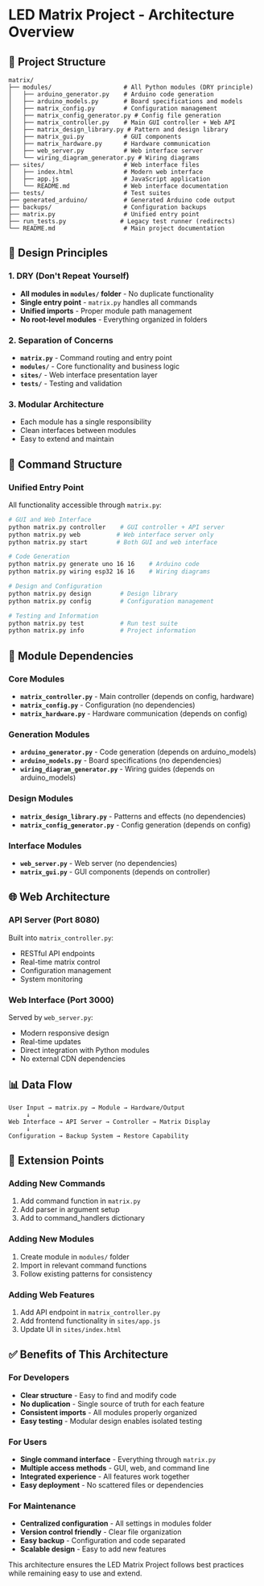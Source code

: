 # LED Matrix Project - Architecture Overview

## 📁 Project Structure

```
matrix/
├── modules/                    # All Python modules (DRY principle)
│   ├── arduino_generator.py    # Arduino code generation
│   ├── arduino_models.py       # Board specifications and models
│   ├── matrix_config.py        # Configuration management
│   ├── matrix_config_generator.py # Config file generation
│   ├── matrix_controller.py    # Main GUI controller + Web API
│   ├── matrix_design_library.py # Pattern and design library
│   ├── matrix_gui.py           # GUI components
│   ├── matrix_hardware.py      # Hardware communication
│   ├── web_server.py           # Web interface server
│   └── wiring_diagram_generator.py # Wiring diagrams
├── sites/                      # Web interface files
│   ├── index.html              # Modern web interface
│   ├── app.js                  # JavaScript application
│   └── README.md               # Web interface documentation
├── tests/                      # Test suites
├── generated_arduino/          # Generated Arduino code output
├── backups/                    # Configuration backups
├── matrix.py                   # Unified entry point
├── run_tests.py               # Legacy test runner (redirects)
└── README.md                   # Main project documentation
```

## 🎯 Design Principles

### 1. DRY (Don't Repeat Yourself)
- **All modules in `modules/` folder** - No duplicate functionality
- **Single entry point** - `matrix.py` handles all commands
- **Unified imports** - Proper module path management
- **No root-level modules** - Everything organized in folders

### 2. Separation of Concerns
- **`matrix.py`** - Command routing and entry point
- **`modules/`** - Core functionality and business logic
- **`sites/`** - Web interface presentation layer
- **`tests/`** - Testing and validation

### 3. Modular Architecture
- Each module has a single responsibility
- Clean interfaces between modules
- Easy to extend and maintain

## 🚀 Command Structure

### Unified Entry Point
All functionality accessible through `matrix.py`:

```bash
# GUI and Web Interface
python matrix.py controller    # GUI controller + API server
python matrix.py web          # Web interface server only
python matrix.py start        # Both GUI and web interface

# Code Generation
python matrix.py generate uno 16 16    # Arduino code
python matrix.py wiring esp32 16 16    # Wiring diagrams

# Design and Configuration
python matrix.py design        # Design library
python matrix.py config        # Configuration management

# Testing and Information
python matrix.py test          # Run test suite
python matrix.py info          # Project information
```

## 🔗 Module Dependencies

### Core Modules
- **`matrix_controller.py`** - Main controller (depends on config, hardware)
- **`matrix_config.py`** - Configuration (no dependencies)
- **`matrix_hardware.py`** - Hardware communication (depends on config)

### Generation Modules
- **`arduino_generator.py`** - Code generation (depends on arduino_models)
- **`arduino_models.py`** - Board specifications (no dependencies)
- **`wiring_diagram_generator.py`** - Wiring guides (depends on arduino_models)

### Design Modules
- **`matrix_design_library.py`** - Patterns and effects (no dependencies)
- **`matrix_config_generator.py`** - Config generation (depends on config)

### Interface Modules
- **`web_server.py`** - Web server (no dependencies)
- **`matrix_gui.py`** - GUI components (depends on controller)

## 🌐 Web Architecture

### API Server (Port 8080)
Built into `matrix_controller.py`:
- RESTful API endpoints
- Real-time matrix control
- Configuration management
- System monitoring

### Web Interface (Port 3000)
Served by `web_server.py`:
- Modern responsive design
- Real-time updates
- Direct integration with Python modules
- No external CDN dependencies

## 📊 Data Flow

```
User Input → matrix.py → Module → Hardware/Output
     ↓
Web Interface → API Server → Controller → Matrix Display
     ↓
Configuration → Backup System → Restore Capability
```

## 🔧 Extension Points

### Adding New Commands
1. Add command function in `matrix.py`
2. Add parser in argument setup
3. Add to command_handlers dictionary

### Adding New Modules
1. Create module in `modules/` folder
2. Import in relevant command functions
3. Follow existing patterns for consistency

### Adding Web Features
1. Add API endpoint in `matrix_controller.py`
2. Add frontend functionality in `sites/app.js`
3. Update UI in `sites/index.html`

## ✅ Benefits of This Architecture

### For Developers
- **Clear structure** - Easy to find and modify code
- **No duplication** - Single source of truth for each feature
- **Consistent imports** - All modules properly organized
- **Easy testing** - Modular design enables isolated testing

### For Users
- **Single command interface** - Everything through `matrix.py`
- **Multiple access methods** - GUI, web, and command line
- **Integrated experience** - All features work together
- **Easy deployment** - No scattered files or dependencies

### For Maintenance
- **Centralized configuration** - All settings in modules folder
- **Version control friendly** - Clear file organization
- **Easy backup** - Configuration and code separated
- **Scalable design** - Easy to add new features

This architecture ensures the LED Matrix Project follows best practices while remaining easy to use and extend.